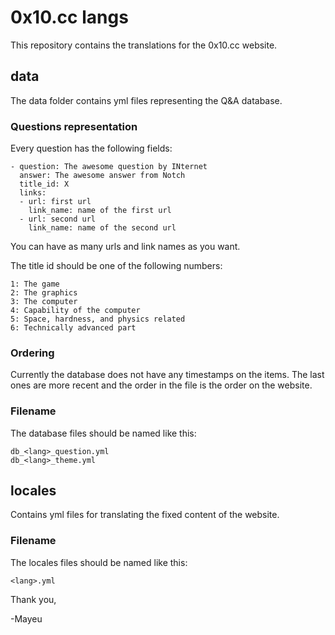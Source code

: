 # 0x10.cc langs

This repository contains the translations for the 0x10.cc website.

## data

The data folder contains yml files representing the Q&A database.

### Questions representation

Every question has the following fields:

    - question: The awesome question by INternet
      answer: The awesome answer from Notch
      title_id: X
      links:
      - url: first url
        link_name: name of the first url
      - url: second url
        link_name: name of the second url

You can have as many urls and link names as you want.

The title id should be one of the following numbers:

    1: The game
    2: The graphics
    3: The computer
    4: Capability of the computer
    5: Space, hardness, and physics related
    6: Technically advanced part

### Ordering

Currently the database does not have any timestamps on the items. 
The last ones are more recent and the order in the file is the order on the website.

### Filename

The database files should be named like this:

    db_<lang>_question.yml
    db_<lang>_theme.yml

## locales

Contains yml files for translating the fixed content of the website.

### Filename

The locales files should be named like this:

    <lang>.yml


Thank you,

-Mayeu